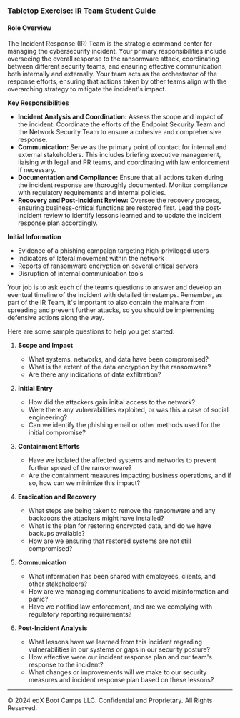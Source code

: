 ### Tabletop Exercise: IR Team Student Guide

#### Role Overview

The Incident Response (IR) Team is the strategic command center for managing the cybersecurity incident. Your primary responsibilities include overseeing the overall response to the ransomware attack, coordinating between different security teams, and ensuring effective communication both internally and externally. Your team acts as the orchestrator of the response efforts, ensuring that actions taken by other teams align with the overarching strategy to mitigate the incident's impact.

**Key Responsibilities**

- **Incident Analysis and Coordination:** Assess the scope and impact of the incident. Coordinate the efforts of the Endpoint Security Team and the Network Security Team to ensure a cohesive and comprehensive response.
- **Communication:** Serve as the primary point of contact for internal and external stakeholders. This includes briefing executive management, liaising with legal and PR teams, and coordinating with law enforcement if necessary.
- **Documentation and Compliance:** Ensure that all actions taken during the incident response are thoroughly documented. Monitor compliance with regulatory requirements and internal policies.
- **Recovery and Post-Incident Review:** Oversee the recovery process, ensuring business-critical functions are restored first. Lead the post-incident review to identify lessons learned and to update the incident response plan accordingly.

**Initial Information**

- Evidence of a phishing campaign targeting high-privileged users
- Indicators of lateral movement within the network
- Reports of ransomware encryption on several critical servers
- Disruption of internal communication tools

Your job is to ask each of the teams questions to answer and develop an eventual timeline of the incident with detailed timestamps. Remember, as part of the IR Team, it's important to also contain the malware from spreading and prevent further attacks, so you should be implementing defensive actions along the way. 

Here are some sample questions to help you get started:

1. **Scope and Impact**
   - What systems, networks, and data have been compromised?
   - What is the extent of the data encryption by the ransomware?
   - Are there any indications of data exfiltration?

2. **Initial Entry**
   - How did the attackers gain initial access to the network?
   - Were there any vulnerabilities exploited, or was this a case of social engineering?
   - Can we identify the phishing email or other methods used for the initial compromise?

3. **Containment Efforts**
   - Have we isolated the affected systems and networks to prevent further spread of the ransomware?
   - Are the containment measures impacting business operations, and if so, how can we minimize this impact?

4. **Eradication and Recovery**
   - What steps are being taken to remove the ransomware and any backdoors the attackers might have installed?
   - What is the plan for restoring encrypted data, and do we have backups available?
   - How are we ensuring that restored systems are not still compromised?

5. **Communication**
   - What information has been shared with employees, clients, and other stakeholders?
   - How are we managing communications to avoid misinformation and panic?
   - Have we notified law enforcement, and are we complying with regulatory reporting requirements?

6. **Post-Incident Analysis**
   - What lessons have we learned from this incident regarding vulnerabilities in our systems or gaps in our security posture?
   - How effective were our incident response plan and our team's response to the incident?
   - What changes or improvements will we make to our security measures and incident response plan based on these lessons?

---

© 2024 edX Boot Camps LLC. Confidential and Proprietary. All Rights Reserved.    
